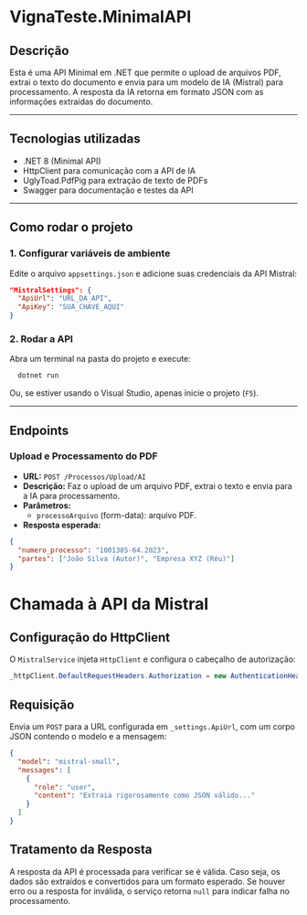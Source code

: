 # VignaTeste.MinimalAPI

## Descrição
Esta é uma API Minimal em .NET que permite o upload de arquivos PDF, extrai o texto do documento e envia para um modelo de IA (Mistral) para processamento. A resposta da IA retorna em formato JSON com as informações extraídas do documento.

---

## Tecnologias utilizadas
- .NET 8 (Minimal API)
- HttpClient para comunicação com a API de IA
- UglyToad.PdfPig para extração de texto de PDFs
- Swagger para documentação e testes da API

---

## Como rodar o projeto


### 1. Configurar variáveis de ambiente
Edite o arquivo `appsettings.json` e adicione suas credenciais da API Mistral:
```json
"MistralSettings": {
  "ApiUrl": "URL_DA_API",
  "ApiKey": "SUA_CHAVE_AQUI"
}
```

### 2. Rodar a API
Abra um terminal na pasta do projeto e execute:
```bash
  dotnet run
```
Ou, se estiver usando o Visual Studio, apenas inicie o projeto (`F5`).


---

## Endpoints
### **Upload e Processamento do PDF**
- **URL:** `POST /Processos/Upload/AI`
- **Descrição:** Faz o upload de um arquivo PDF, extrai o texto e envia para a IA para processamento.
- **Parâmetros:**
  - `processoArquivo` (form-data): arquivo PDF.
- **Resposta esperada:**
```json
{
  "numero_processo": "1001385-64.2023",
  "partes": ["João Silva (Autor)", "Empresa XYZ (Réu)"]
}
```

# Chamada à API da Mistral

## Configuração do HttpClient
O `MistralService` injeta `HttpClient` e configura o cabeçalho de autorização:
```csharp
_httpClient.DefaultRequestHeaders.Authorization = new AuthenticationHeaderValue("Bearer", _settings.ApiKey);
```

## Requisição
Envia um `POST` para a URL configurada em `_settings.ApiUrl`, com um corpo JSON contendo o modelo e a mensagem:
```json
{
  "model": "mistral-small",
  "messages": [
    {
      "role": "user",
      "content": "Extraia rigorosamente como JSON válido..."
    }
  ]
}
```


## Tratamento da Resposta
A resposta da API é processada para verificar se é válida. Caso seja, os dados são extraídos e convertidos para um formato esperado. Se houver erro ou a resposta for inválida, o serviço retorna `null` para indicar falha no processamento.



